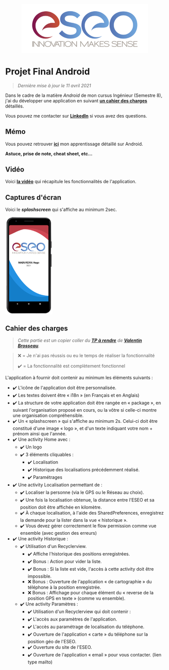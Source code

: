 <p align="center"><img src="readme/images/eseo_logo.png" width="400"></p>

# Projet Final Android
> *Dernière mise à jour le 11 avril 2021*

Dans le cadre de la matière *Android* de mon cursus Ingénieur (Semestre 8), j'ai du développer une application en suivant **[un cahier des charges](#cahier-des-charges)** détaillés.

Vous pouvez me contacter sur **[LinkedIn](https://www.linkedin.com/in/hugo-madureira/)** si vous avez des questions.

## Mémo

Vous pouvez retrouver **[ici](memo/main.md)** mon apprentissage détaillé sur Android.

**Astuce, prise de note, cheat sheet, etc...**

## Vidéo

Voici **[la vidéo](https://youtu.be/lNYSYA7Xqec)** qui récapitule les fonctionnalités de l'application.

## Captures d'écran

Voici le ***splashscreen*** qui s'affiche au minimum 2sec.
<p align=""><img src="readme/images/spash_screen.png" width="150"></p>

## Cahier des charges

> *Cette partie est un copier coller du **[TP à rendre](https://cours.brosseau.ovh/tp/android/app-base-android.html)** de **[Valentin Brosseau](https://www.linkedin.com/in/valentin-brosseau-99b98827/)**.*

> ❌ = Je n'ai pas réussis ou eu le temps de réaliser la fonctionnalité
> 
> ✔️ = La fonctionnalité est complètement fonctionnel


L'application à fournir doit contenir au minimum les éléments suivants :

- ✔️ L'icône de l'application doit être personnalisée.
- ✔️ Les textes doivent être « i18n » (en Français et en Anglais)
- ✔️ La structure de votre application doit être rangée en « package », en suivant l'organisation proposé en cours, ou la vôtre si celle-ci montre une organisation compréhensible.
- ✔️ Un « splashscreen » qui s'affiche au minimum 2s. Celui-ci doit être constitué d'une image « logo », et d'un texte indiquant votre nom + prénom ainsi que l'année.
- ✔️ Une activity Home avec :
  - ✔️ Un logo
  - ✔️ 3 éléments cliquables :
    - ✔️ Localisation
    - ✔️ Historique des localisations précédemment réalisé.
    - ✔️ Paramétrages
- ✔️ Une activity Localisation permettant de :
  - ✔️ Localiser la personne (via le GPS ou le Réseau au choix).
  - ✔️ Une fois la localisation obtenue, la distance entre l'ESEO et sa position doit être affichée en kilomètre.
  - ✔️ À chaque localisation, à l'aide des SharedPreferences, enregistrez la demande pour la lister dans la vue « historique ».
  - ✔️ Vous devez gérer correctement le flow permission comme vue ensemble (avec gestion des erreurs)
- ✔️ Une activity Historique :
  - ✔️ Utilisation d'un Recyclerview.
    - ✔️ Affiche l'historique des positions enregistrées.
    - ✔️ Bonus : Action pour vider la liste.
    - ✔️ Bonus : Si la liste est vide, l'accès à cette activity doit être impossible.
    - ❌ Bonus : Ouverture de l'application « de cartographie » du téléphone à la position enregistrée.
    - ❌ Bonus : Affichage pour chaque élément du « reverse de la position GPS en texte » (comme vu ensemble).
  - ✔️ Une activity Paramètres :
    - ✔️ Utilisation d'un Recyclerview qui doit contenir :
    - ✔️ L'accès aux paramètres de l'application.
    - ✔️ L'accès au paramétrage de localisation du téléphone.
    - ✔️ Ouverture de l'application « carte » du téléphone sur la position géo de l'ESEO.
    - ✔️ Ouverture du site de l'ESEO.
    - ✔️ Ouverture de l'application « email » pour vous contacter. (lien type mailto)
